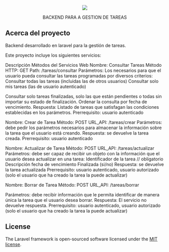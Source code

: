 <p align="center"><img src="https://laravel.com/assets/img/components/logo-laravel.svg"></p>

<p align="center">
BACKEND PARA A GESTION DE TAREAS
</p>

## Acerca del proyecto

Backend desarrollado en laravel para la gestión de tareas.

Este proyecto incluye los siguientes servicios:

Descripción Métodos del Servicios Web
Nombre: Consultar Tareas
Método HTTP: GET
Path: /tareas/consultar
Parámetros: Los necesarios para que el usuario pueda consultar las tareas
programadas por diversos criterios:
Consultar todas las tareas (incluidas las de otros usuarios) Consultar solo mis
tareas (las de usuario autenticado)

Consultar solo tareas finalizadas, solo las que están pendientes o todas sin
importar su estado de finalización.
Ordenar la consulta por fecha de vencimiento.
Respuesta: Listado de tareas que satisfagan las condiciones establecidas en
los parámetros.
Prerrequisito: usuario autenticado

Nombre: Crear de Tarea
Método: POST
URL_API: /tareas/crear
Parámetros: debe pedir los parámetros necesarios para almacenar la
información sobre la tarea que el usuario está creando.
Respuesta: se devuelve la tarea creada.
Prerrequisito: usuario autenticado

Nombre: Actualizar de Tarea
Método: POST
URL_API: /tareas/actualizar
Parámetros: debe ser capaz de recibir un objeto con la información que el
usuario desea actualizar en una tarea:
Identificador de la tarea // obligatorio
Descripción
fecha de vencimiento
Finalizada (si/no)
Respuesta: se devuelve la tarea actualizada
Prerrequisito: usuario autenticado, usuario autorizado (solo el usuario que ha
creado la tarea la puede actualizar)

Nombre: Borrar de Tarea
Método: POST
URL_API: /tareas/borrar

Parámetros: debe recibir información que le permita identificar de manera única
la tarea que el usuario desea borrar.
Respuesta: El servicio no devuelve respuesta.
Prerrequisito: usuario autenticado, usuario autorizado (solo el usuario que ha
creado la tarea la puede actualizar)

## License

The Laravel framework is open-sourced software licensed under the [MIT license](http://opensource.org/licenses/MIT).
